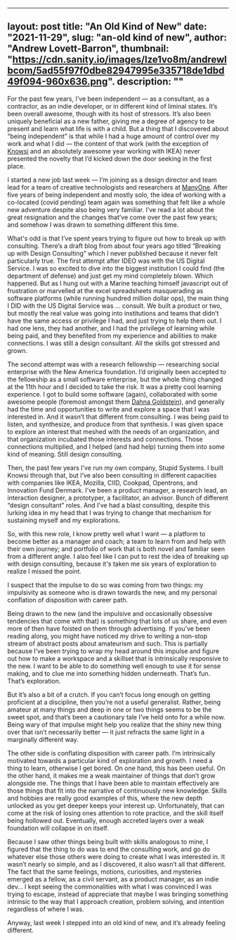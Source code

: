 
---
layout: post
title: "An Old Kind of New"
date: "2021-11-29",
slug: "an-old kind of new",
author: "Andrew Lovett-Barron",
thumbnail: "https://cdn.sanity.io/images/lze1vo8m/andrewlbcom/5ad55f97f0dbe82947995e335718de1dbd49f094-960x636.png".
description: ""
---

For the past few years, I’ve been independent — as a consultant, as a contractor, as an indie developer, or in different kind of liminal states. It’s been overall awesome, though with its host of stressors. It’s also been uniquely beneficial as a new father, giving me a degree of agency to be present and learn what life is with a child. But a thing that I discovered about “being independent” is that while I had a huge amount of control over my work and what I did — the content of that work (with the exception of [Knowsi](https://knowsi.com) and an absolutely awesome year working with IKEA) never presented the novelty that I’d kicked down the door seeking in the first place.

  


I started a new job last week — I’m joining as a design director and team lead for a team of creative technologists and researchers at [ManyOne](https://manyone.com). After five years of being independent and mostly solo, the idea of working with a co-located (covid pending) team again was something that felt like a whole new adventure despite also being very familiar. I’ve read a lot about the great resignation and the changes that’ve come over the past few years; and somehow I was drawn to something different this time.

  


What's odd is that I’ve spent years trying to figure out how to break up with consulting. There’s a draft blog from about four years ago titled “Breaking up with Design Consulting” which I never published because it never felt particularly true. The first attempt after IDEO was with the US Digital Service. I was so excited to dive into the biggest institution I could find (the department of defense) and just get my mind completely blown. Which happened. But as I hung out with a Marine teaching himself javascript out of frustration or marvelled at the excel spreadsheets masquerading as software platforms (while running hundred million dollar ops), the main thing I DID with the US Digital Service was … consult. We built a product or two, but mostly the real value was going into institutions and teams that didn’t have the same access or privilege I had, and just trying to help them out. I had one lens, they had another, and I had the privilege of learning while being paid, and they benefited from my experience and abilities to make connections. I was still a design consultant. All the skills got stressed and grown.

  


The second attempt was with a research fellowship — researching social enterprise with the New America foundation. I’d originally been accepted to the fellowship as a small software enterprise, but the whole thing changed at the 11th hour and I decided to take the risk. It was a pretty cool learning experience. I got to build some software (again), collaborated with some awesome people (foremost amongst them [Dahna Goldstein](https://www.halcyonhouse.org/about/team/dahna-goldstein-2/)), and generally had the time and opportunities to write and explore a space that I was interested in. And it wasn’t that different from consulting. I was being paid to listen, and synthesize, and produce from that synthesis. I was given space to explore an interest that meshed with the needs of an organization, and that organization incubated those interests and connections. Those connections multiplied, and I helped (and had help) turning them into some kind of meaning. Still design consulting.

  


Then, the past few years I’ve run my own company, Stupid Systems. I built Knowsi through that, but I’ve also been consulting in different capacities with companies like IKEA, Mozilla, CIID, Cookpad, Opentrons, and Innovation Fund Denmark. I’ve been a product manager, a research lead, an interaction designer, a prototyper, a facilitator, an advisor. Bunch of different “design consultant” roles. And I’ve had a blast consulting, despite this lurking idea in my head that I was trying to change that mechanism for sustaining myself and my explorations.

  


So, with this new role, I know pretty well what I want — a platform to become better as a manager and coach; a team to learn from and help with their own journey; and portfolio of work that is both novel and familiar seen from a different angle. I also feel like I can put to rest the idea of breaking up with design consulting, because it's taken me six years of exploration to realize I missed the point.

  


I suspect that the impulse to do so was coming from two things: my impulsivity as someone who is drawn towards the new, and my personal conflation of disposition with career path.

  


Being drawn to the new (and the impulsive and occasionally obsessive tendencies that come with that) is something that lots of us share, and even more of then have foisted on them through advertising. If you’ve been reading along, you might have noticed my drive to writing a non-stop stream of abstract posts about amateurism and such. This is partially because I’ve been trying to wrap my head around this impulse and figure out how to make a workspace and a skillset that is intrinsically responsive to the new. I want to be able to do something well enough to use it for sense making, and to clue me into something hidden underneath. That’s fun. That’s exploration.

  


But it’s also a bit of a crutch. If you can’t focus long enough on getting proficient at a discipline, then you’re not a useful generalist. Rather, being amateur at many things and deep in one or two things seems to be the sweet spot, and that’s been a cautionary tale I’ve held onto for a while now. Being wary of that impulse might help you realize that the shiny new thing over that isn’t necessarily better — it just refracts the same light in a marginally different way.

  


The other side is conflating disposition with career path. I’m intrinsically motivated towards a particular kind of exploration and growth. I need a thing to learn, otherwise I get bored. On one hand, this has been useful. On the other hand, it makes me a weak maintainer of things that don’t grow alongside me. The things that I have been able to maintain effectively are those things that fit into the narrative of continuously new knowledge. Skills and hobbies are really good examples of this, where the new depth unlocked as you get deeper keeps your interest up. Unfortunately, that can come at the risk of losing ones attention to rote practice, and the skill itself being hollowed out. Eventually, enough accreted layers over a weak foundation will collapse in on itself.

  


Because I saw other things being built with skills analogous to mine, I figured that the thing to do was to end the consulting work, and go do whatever else those others were doing to create what I was interested in. It wasn’t nearly so simple, and as I discovered, it also wasn’t all that different. The fact that the same feelings, motions, curiosities, and mysteries emerged as a fellow, as a civil servant, as a product manager, as an indie dev… I kept seeing the commonalities with what I was convinced I was trying to escape, instead of appreciate that maybe I was bringing something intrinsic to the way that I approach creation, problem solving, and intention regardless of where I was.

  


Anyway, last week I stepped into an old kind of new, and it’s already feeling different.
